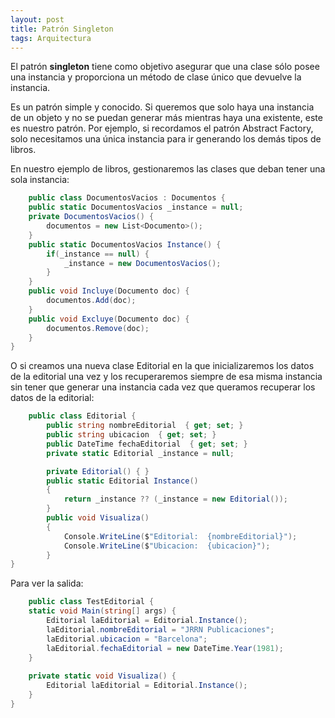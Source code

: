 ```yaml
---
layout: post
title: Patrón Singleton
tags: Arquitectura
---
```


El patrón **singleton** tiene como objetivo asegurar que una clase sólo posee una instancia y proporciona un método de clase único que devuelve la instancia.

Es un patrón simple y conocido. Si queremos que solo haya una instancia de un objeto y no se puedan generar más mientras haya una existente, este es nuestro patrón. Por ejemplo, si recordamos el patrón Abstract Factory, solo necesitamos una única instancia para ir generando los demás tipos de libros.

En nuestro ejemplo de libros, gestionaremos las clases que deban tener una sola instancia:

~~~csharp
    public class DocumentosVacios : Documentos {
    public static DocumentosVacios _instance = null;
    private DocumentosVacios() {
        documentos = new List<Documento>();
    }
    public static DocumentosVacios Instance() {
        if(_instance == null) {
            _instance = new DocumentosVacios();
        }
    }
    public void Incluye(Documento doc) {
        documentos.Add(doc);
    }
    public void Excluye(Documento doc) {
        documentos.Remove(doc);
    }
}
~~~

O si creamos una nueva clase Editorial en la que inicializaremos los datos de la editorial una vez y los recuperaremos siempre de esa misma instancia sin tener que generar una instancia cada vez que queramos recuperar los datos de la editorial:

~~~csharp
    public class Editorial {
        public string nombreEditorial  { get; set; }
        public string ubicacion  { get; set; }
        public DateTime fechaEditorial  { get; set; }
        private static Editorial _instance = null;

        private Editorial() { }
        public static Editorial Instance()
        {
            return _instance ?? (_instance = new Editorial());
        }
        public void Visualiza()
        {
            Console.WriteLine($"Editorial:  {nombreEditorial}");
            Console.WriteLine($"Ubicacion:  {ubicacion}");
        }
}
~~~

Para ver la salida:

~~~csharp
    public class TestEditorial {
    static void Main(string[] args) {
        Editorial laEditorial = Editorial.Instance();
        laEditorial.nombreEditorial = "JRRN Publicaciones";
        laEditorial.ubicacion = "Barcelona";
        laEditorial.fechaEditorial = new DateTime.Year(1981);
    }
    
    private static void Visualiza() {
        Editorial laEditorial = Editorial.Instance();
    }
}
~~~


